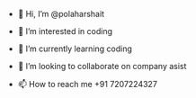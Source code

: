 - 👋 Hi, I’m @polaharshait
- 👀 I’m interested in coding 
- 🌱 I’m currently learning coding 
  
- 💞️ I’m looking to collaborate on company asist
- 📫 How to reach me +91 7207224327

<!---
polaharshait/polaharshait is a ✨ special ✨ repository because its `README.md` (this file) appears on your GitHub profile.
You can click the Preview link to take a look at your changes.
--->

